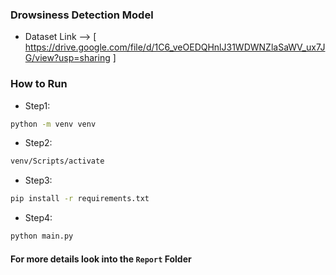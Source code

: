 ### Drowsiness Detection Model

- Dataset Link --> [ https://drive.google.com/file/d/1C6_veOEDQHnlJ31WDWNZlaSaWV_ux7JG/view?usp=sharing ]

### How to Run

- Step1:

```bash
python -m venv venv
```
- Step2:

```bash
venv/Scripts/activate
```
- Step3:

```bash
pip install -r requirements.txt
```
- Step4:

```bash
python main.py
```

#### For more details look into the `Report` Folder

